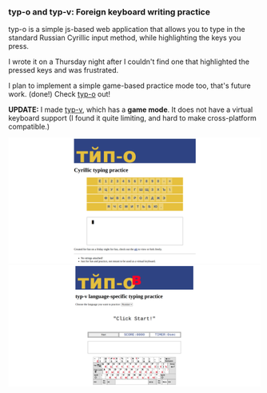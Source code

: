 ### typ-o and typ-v: Foreign keyboard writing practice

typ-o is a simple js-based web application that allows you to type in the standard Russian Cyrillic input method, while highlighting the keys you press.

I wrote it on a Thursday night after I couldn't find one that highlighted the pressed keys and was frustrated.

I plan to implement a simple game-based practice mode too, that's future work. (done!) Check [typ-o](/blog_source/projects/typ-o.html) out!

**UPDATE:** I made [typ-v](/blog_source/projects/typ-v.html), which has a **game mode**. It does not have a virtual keyboard support (I found it quite limiting, and hard to make cross-platform compatible.)

![typ-o preview](/static/img/projects/typ-o.png "typ-o preview")
![typ-v preview](/static/img/projects/typ-v.png "typ-v preview")
